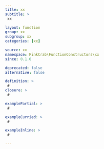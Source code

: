 ```yaml
---
title: xx
subtitle: >
 xx

layout: function
group: xx
subgroup: xx
categories: [xx]

source: xx
namespace: PinkCrab\FunctionConstructors\xx
since: 0.1.0

deprecated: false
alternative: false

definition: >
 #
closure: >
 #

examplePartial: >
 #

exampleCurried: >
 #

exampleInline: >
 #

---
```

